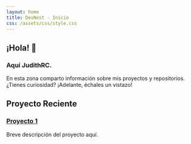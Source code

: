 ```yaml
---
layout: home
title: DevNest - Inicio
css: /assets/css/style.css
---
```




## ¡Hola! 👋 
### Aquí JudithRC. 
En esta zona comparto información sobre mis proyectos y repositorios. ¿Tienes curiosidad? ¡Adelante, échales un vistazo!

<section id="proyecto-reciente">
  <h2>Proyecto Reciente</h2>
  <h3><a href="{{ site.baseurl }}/2025/06/03/proyecto1.html">Proyecto 1</a></h3>
  <p>Breve descripción del proyecto aquí.</p>
</section>